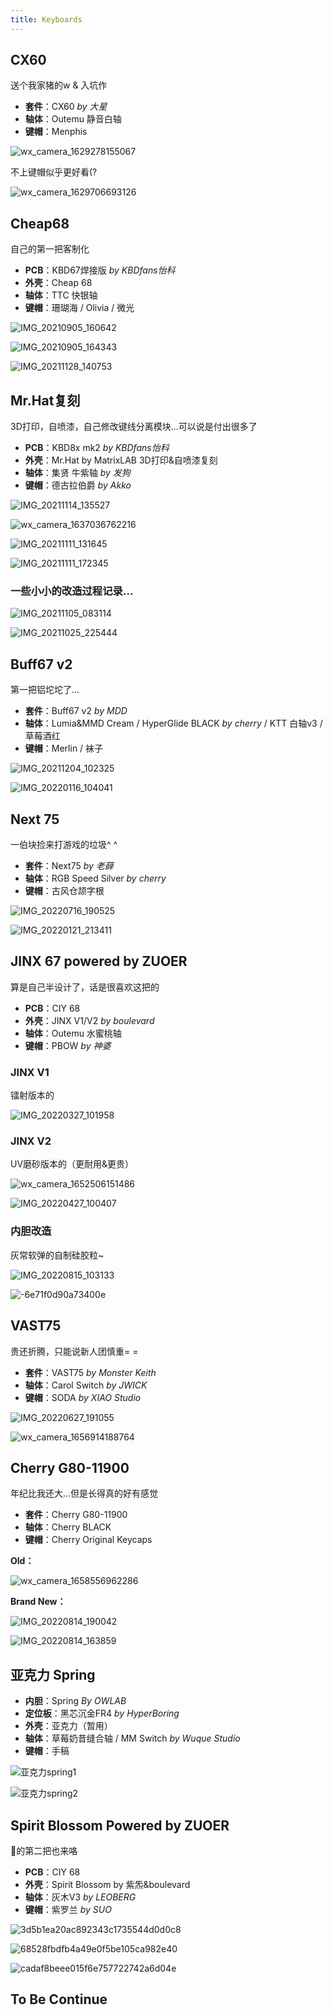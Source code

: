```yaml
---
title: Keyboards
---
```


## CX60

送个我家猪的w & 入坑作

- **套件**：CX60 *by 大星*
- **轴体**：Outemu 静音白轴
- **键帽**：Menphis

![wx_camera_1629278155067](./KBD/wx_camera_1629278155067.jpg)

不上键帽似乎更好看(?

![wx_camera_1629706693126](./KBD/wx_camera_1629706693126.jpg)

## Cheap68

自己的第一把客制化

- **PCB**：KBD67焊接版 *by KBDfans怡科*
- **外壳**：Cheap 68
- **轴体**：TTC 快银轴
- **键帽**：珊瑚海 / Olivia / 微光

![IMG_20210905_160642](./KBD/IMG_20210905_160642.jpg)

![IMG_20210905_164343](./KBD/IMG_20210905_164343.jpg)

![IMG_20211128_140753](./KBD/IMG_20211128_140753.jpg)

## Mr.Hat复刻

3D打印，自喷漆，自己修改键线分离模块...可以说是付出很多了

- **PCB**：KBD8x mk2 *by KBDfans怡科*
- **外壳**：Mr.Hat by MatrixLAB 3D打印&自喷漆复刻
- **轴体**：集贤 牛紫轴 *by 发狗*
- **键帽**：德古拉伯爵 *by Akko*

![IMG_20211114_135527](./KBD/IMG_20211114_135527.jpg)

![wx_camera_1637036762216](./KBD/wx_camera_1637036762216.jpg)

![IMG_20211111_131645](./KBD/IMG_20211111_131645.jpg)

![IMG_20211111_172345](./KBD/IMG_20211111_172345.jpg)

### 一些小小的改造过程记录...

![IMG_20211105_083114](./KBD/IMG_20211105_083114.jpg)

![IMG_20211025_225444](./KBD/IMG_20211025_225444.jpg)

## Buff67 v2

第一把铝坨坨了...

- **套件**：Buff67 v2 *by MDD*
- **轴体**：Lumia&MMD Cream / HyperGlide BLACK *by cherry* / KTT 白轴v3 / 草莓酒红
- **键帽**：Merlin / 袜子

![IMG_20211204_102325](./KBD/IMG_20211204_102325.jpg)

![IMG_20220116_104041](./KBD/IMG_20220116_104041.jpg)

## Next 75

一伯块捡来打游戏的垃圾^ ^

- **套件**：Next75 *by 老薛*
- **轴体**：RGB Speed Silver *by cherry*
- **键帽**：古风仓颉字根

![IMG_20220716_190525](./KBD/IMG_20220716_190525.jpg)

![IMG_20220121_213411](./KBD/IMG_20220121_213411.jpg)

## JINX 67 powered by ZUOER

算是自己半设计了，话是很喜欢这把的

- **PCB**：CIY 68
- **外壳**：JINX V1/V2 *by boulevard*
- **轴体**：Outemu 水蜜桃轴
- **键帽**：PBOW *by 神婆*

### JINX V1

镭射版本的

![IMG_20220327_101958](./KBD/IMG_20220327_101958.jpg)

### JINX V2

UV磨砂版本的（更耐用&更贵）

![wx_camera_1652506151486](./KBD/wx_camera_1652506151486.jpg)

![IMG_20220427_100407](./KBD/IMG_20220427_100407.jpg)

### 内胆改造

灰常软弹的自制硅胶粒~

![IMG_20220815_103133](./KBD/IMG_20220815_103133.jpg)

![-6e71f0d90a73400e](./KBD/-6e71f0d90a73400e.jpg)

## VAST75

贵还折腾，只能说新人团慎重= =

- **套件**：VAST75 *by Monster Keith*
- **轴体**：Carol Switch *by JWICK*
- **键帽**：SODA *by XIAO Studio*

![IMG_20220627_191055](./KBD/IMG_20220627_191055.jpg)

![wx_camera_1656914188764](./KBD/wx_camera_1656914188764.jpg)

## Cherry G80-11900

年纪比我还大...但是长得真的好有感觉

- **套件**：Cherry G80-11900
- **轴体**：Cherry BLACK
- **键帽**：Cherry Original Keycaps

**Old：**

![wx_camera_1658556962286](./KBD/wx_camera_1658556962286.jpg)

**Brand New：**

![IMG_20220814_190042](./KBD/IMG_20220814_190042.jpg)

![IMG_20220814_163859](./KBD/IMG_20220814_163859.jpg)

## 亚克力 Spring

- **内胆**：Spring *By OWLAB*
- **定位板**：黑芯沉金FR4 *by HyperBoring*
- **外壳**：亚克力（暂用）
- **轴体**：草莓奶昔缝合轴 / MM Switch *by Wuque Studio*
- **键帽**：手稿

![亚克力spring1](./KBD/亚克力spring1.jpg)

![亚克力spring2](./KBD/亚克力spring2.jpg)

## Spirit Blossom Powered by ZUOER

🐽的第二把也来咯

- **PCB**：CIY 68
- **外壳**：Spirit Blossom by 紫炁&boulevard
- **轴体**：灰木V3 *by LEOBERG*
- **键帽**：紫罗兰 *by SUO*

![3d5b1ea20ac892343c1735544d0d0c8](./KBD/3d5b1ea20ac892343c1735544d0d0c8.jpg)

![68528fbdfb4a49e0f5be105ca982e40](./KBD/68528fbdfb4a49e0f5be105ca982e40.jpg)

![cadaf8beee015f6e757722742a6d04e](./KBD/cadaf8beee015f6e757722742a6d04e.jpg)

## To Be Continue